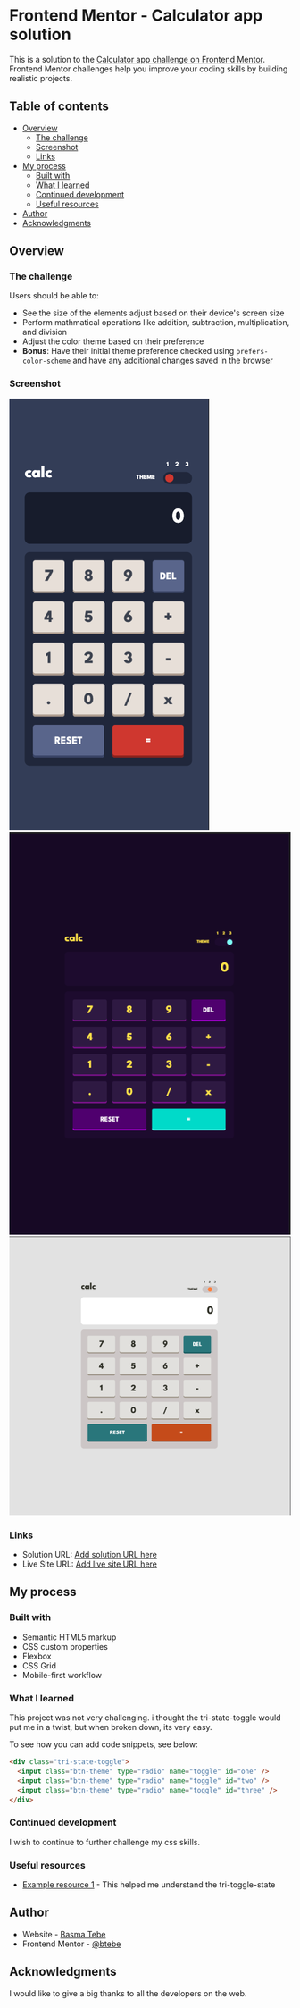 # Frontend Mentor - Calculator app solution

This is a solution to the [Calculator app challenge on Frontend Mentor](https://www.frontendmentor.io/challenges/calculator-app-9lteq5N29). Frontend Mentor challenges help you improve your coding skills by building realistic projects.

## Table of contents

- [Overview](#overview)
  - [The challenge](#the-challenge)
  - [Screenshot](#screenshot)
  - [Links](#links)
- [My process](#my-process)
  - [Built with](#built-with)
  - [What I learned](#what-i-learned)
  - [Continued development](#continued-development)
  - [Useful resources](#useful-resources)
- [Author](#author)
- [Acknowledgments](#acknowledgments)

## Overview

### The challenge

Users should be able to:

- See the size of the elements adjust based on their device's screen size
- Perform mathmatical operations like addition, subtraction, multiplication, and division
- Adjust the color theme based on their preference
- **Bonus**: Have their initial theme preference checked using `prefers-color-scheme` and have any additional changes saved in the browser

### Screenshot

![1](./screenshots/calc-mobile.png)
![2](./screenshots/calc-tablet.png)
![3](./screenshots/calc-desktop.png)

### Links

- Solution URL: [Add solution URL here](https://your-solution-url.com)
- Live Site URL: [Add live site URL here](https://your-live-site-url.com)

## My process

### Built with

- Semantic HTML5 markup
- CSS custom properties
- Flexbox
- CSS Grid
- Mobile-first workflow

### What I learned

This project was not very challenging. i thought the tri-state-toggle would put me in a twist, but when broken down, its very easy.

To see how you can add code snippets, see below:

```html
<div class="tri-state-toggle">
  <input class="btn-theme" type="radio" name="toggle" id="one" />
  <input class="btn-theme" type="radio" name="toggle" id="two" />
  <input class="btn-theme" type="radio" name="toggle" id="three" />
</div>
```

### Continued development

I wish to continue to further challenge my css skills.

### Useful resources

- [Example resource 1](https://webcodespace.com/how-to-create-a-three-state-toggle-switch-using-html-css-and-javascript) - This helped me understand the tri-toggle-state

## Author

- Website - [Basma Tebe](https://basma94tebe.wixsite.com/my-site)
- Frontend Mentor - [@btebe](https://www.frontendmentor.io/profile/btebe)

## Acknowledgments

I would like to give a big thanks to all the developers on the web.
